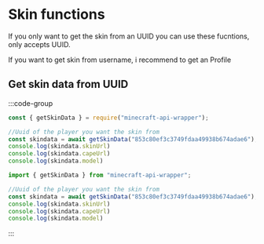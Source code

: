 # Skin functions

If you only want to get the skin from an UUID you can use these fucntions, only accepts UUID.

If you want to get skin from username, i recommend to get an Profile

## Get skin data from UUID

:::code-group
```js
const { getSkinData } = require("minecraft-api-wrapper");

//Uuid of the player you want the skin from
const skindata = await getSkinData("853c80ef3c3749fdaa49938b674adae6");
console.log(skindata.skinUrl)
console.log(skindata.capeUrl)
console.log(skindata.model)
```
```ts
import { getSkinData } from "minecraft-api-wrapper";

//Uuid of the player you want the skin from
const skindata = await getSkinData("853c80ef3c3749fdaa49938b674adae6");
console.log(skindata.skinUrl)
console.log(skindata.capeUrl)
console.log(skindata.model)
```
:::
